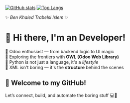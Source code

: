 [![ GitHub stats](https://github-readme-stats.vercel.app/api?username=BKIslem&show_icons=true&theme=synthwave)](https://github.com/anuraghazra/github-readme-stats)
[![Top Langs](https://github-readme-stats.vercel.app/api/top-langs/?username=istrabelsi&layout=donut&theme=synthwave&exclude_repo=ton_repo_php)](https://github.com/anuraghazra/github-readme-stats)

✨ _Ben Khaled Trabelsi Islem_ ✨
 
# 👋 Hi there, I'm an Developer!

💜 Odoo enthusiast — from backend logic to UI magic  
🦉 Exploring the frontiers with **OWL (Odoo Web Library)**  
🐍 Python is not just a language, it's a *lifestyle*  
📄 XML isn't boring — it's the **structure** behind the scenes  

## 🚀 Welcome to my GitHub!

Let’s connect, build, and automate the boring stuff 💻🚀  
